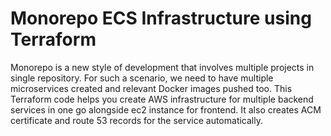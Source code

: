 # Monorepo ECS Infrastructure using Terraform 
Monorepo is a new style of development that involves multiple projects in single repository. For such a scenario, we need to have multiple microservices created and relevant Docker images pushed too. This Terraform code helps you create AWS infrastructure for multiple backend services in one go alongside ec2 instance for frontend. It also creates ACM certificate and route 53 records for the service automatically. 
